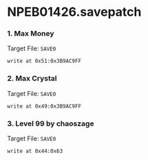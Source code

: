 # NPEB01426.savepatch

### 1. Max Money

Target File: `SAVE0`

```
write at 0x51:0x3B9AC9FF
```

### 2. Max Crystal

Target File: `SAVE0`

```
write at 0x49:0x3B9AC9FF
```

### 3. Level 99 by chaoszage

Target File: `SAVE0`

```
write at 0x44:0x63
```

